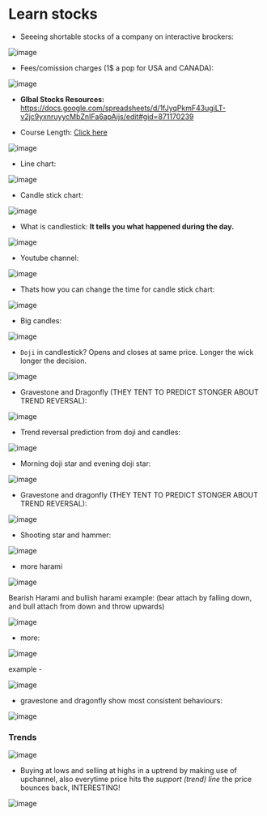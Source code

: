 # Learn stocks

- Seeeing shortable stocks of a company on interactive brockers:

![image](https://user-images.githubusercontent.com/31458531/189519554-27d3b31a-55c4-4102-9928-7c8e30bb6a3d.png)

- Fees/comission charges (1$ a pop for USA and CANADA):

![image](https://user-images.githubusercontent.com/31458531/189519615-cb298026-e3b1-4ef0-93d6-522c92f3386e.png)


- **Glbal Stocks Resources:** https://docs.google.com/spreadsheets/d/1fJyqPkmF43ugiLT-v2jc9yxnruyycMbZnIFa6apAijs/edit#gid=871170239

- Course Length: [Click here](https://www.udemy.com/course/foundation-course/)

![image](https://user-images.githubusercontent.com/31458531/189520263-ef47144d-a4d1-4193-83c9-0a27f41cbe1c.png)

- Line chart:

![image](https://user-images.githubusercontent.com/31458531/189523231-cbbe733e-182c-4a2e-aa2a-12b6c0c1af74.png)

- Candle stick chart: 

![image](https://user-images.githubusercontent.com/31458531/189523274-b90d0f51-141f-4f65-a327-41271fad1ad8.png)

- What is candlestick: **It tells you what happened during the day.**

![image](https://user-images.githubusercontent.com/31458531/189523394-b4a40088-a3fc-4a19-83c1-bcc526b25e6d.png)

- Youtube channel:

![image](https://user-images.githubusercontent.com/31458531/189527678-e9cbfda5-b3dd-45a7-913f-939d5c7092ce.png)

- Thats how you can change the time for candle stick chart:

![image](https://user-images.githubusercontent.com/31458531/189528174-8e25c751-37b5-47d6-a242-b5fd96821f24.png)

- Big candles: 

![image](https://user-images.githubusercontent.com/31458531/189528646-ed3d19c1-c260-46cd-8611-ba7a8be5ea94.png)

- `Doji` in candlestick? Opens and closes at same price. Longer the wick longer the decision.

![image](https://user-images.githubusercontent.com/31458531/189528465-697d4150-d36f-43ad-a50d-86a676f1d891.png)

- Gravestone and Dragonfly (THEY TENT TO PREDICT STONGER ABOUT TREND REVERSAL): 

![image](https://user-images.githubusercontent.com/31458531/189528573-56580fe5-6e71-45ae-8e88-f5456e7dea32.png)

- Trend reversal prediction from doji and candles:

![image](https://user-images.githubusercontent.com/31458531/189528829-14f45076-4f84-4729-be88-4ff148e5b3a7.png)

- Morning doji star and evening doji star: 

![image](https://user-images.githubusercontent.com/31458531/189528891-18cd4a22-0fd3-4018-acf6-5f193e934afd.png)

- Gravestone and dragonfly (THEY TENT TO PREDICT STONGER ABOUT TREND REVERSAL):

![image](https://user-images.githubusercontent.com/31458531/189529051-21aac304-d959-4572-8be0-1a029b092b89.png)


- Shooting star and hammer:

![image](https://user-images.githubusercontent.com/31458531/189529059-02506cfe-46ba-4a5d-bc1b-c586a6137ac5.png)

- more harami

![image](https://user-images.githubusercontent.com/31458531/189529193-6bc600f4-91ba-40d1-89bc-211eb5fcbb25.png)

Bearish Harami and bullish harami example: (bear attach by falling down, and bull attach from down and throw upwards)

![image](https://user-images.githubusercontent.com/31458531/189529409-c51e7bfd-2b8f-48e6-aa97-4c5b9ea036db.png)


- more:

![image](https://user-images.githubusercontent.com/31458531/189529574-81d1c2db-661c-4b76-a68a-08991d05ba6d.png)

example - 

![image](https://user-images.githubusercontent.com/31458531/189529589-e8fe114d-2022-4841-baac-0e6d1bdfc14d.png)

- gravestone and dragonfly show most consistent behaviours:

![image](https://user-images.githubusercontent.com/31458531/189529916-a8c7b597-08a8-4d9b-881a-9b655ee96991.png)

### Trends

![image](https://user-images.githubusercontent.com/31458531/189530369-b07ac925-b57a-405b-a9dc-b51012a2866a.png)

- Buying at lows and selling at highs in a uptrend by making use of upchannel, also everytime price hits the *support (trend) line* the price bounces back, INTERESTING!

![image](https://user-images.githubusercontent.com/31458531/189531759-176b0691-5562-4b6c-8bff-1c748039c80c.png)
